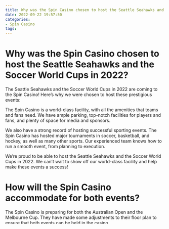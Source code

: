 ```yaml
---
title: Why was the Spin Casino chosen to host the Seattle Seahawks and the Soccer World Cups in 2022 
date: 2022-09-22 19:57:50
categories:
- Spin Casino
tags:
---
```



#  Why was the Spin Casino chosen to host the Seattle Seahawks and the Soccer World Cups in 2022? 

The Seattle Seahawks and the Soccer World Cups in 2022 are coming to the Spin Casino! Here’s why we were chosen to host these prestigious events:

The Spin Casino is a world-class facility, with all the amenities that teams and fans need. We have ample parking, top-notch facilities for players and fans, and plenty of space for media and sponsors.

We also have a strong record of hosting successful sporting events. The Spin Casino has hosted major tournaments in soccer, basketball, and hockey, as well as many other sports. Our experienced team knows how to run a smooth event, from planning to execution.

We’re proud to be able to host the Seattle Seahawks and the Soccer World Cups in 2022. We can’t wait to show off our world-class facility and help make these events a success!

#  How will the Spin Casino accommodate for both events? 

The Spin Casino is preparing for both the Australian Open and the Melbourne Cup. They have made some adjustments to their floor plan to ensure that both events can be held in the casino.

The casino has divided their main gaming floor into four sections. The first section will be used for the Australian Open. It will have a large screen where people can watch the matches. There will also be a number of betting terminals where people can place bets on the matches. The second section will be used for the Melbourne Cup. It will have a large screen where people can watch the races, as well as betting terminals where people can place bets on the races.

The third and fourth sections of the gaming floor will be used for regular gambling activities. These sections will be open to all casino patrons, whether they are interested in watching the tennis or not.

The Spin Casino is confident that they can accommodate both events successfully. They are expecting a large turnout for both events and are looking forward to providing a fun and engaging experience for all of their patrons.

#  What are some of the benefits of hosting these major events at the Spin Casino? 

There are a number of benefits to hosting major events at the Spin Casino, including:

The casino offers a wide range of event spaces that can accommodate any size and type of event.

The casino has a team of expert event planners who can help plan and organise your event, from start to finish.

The casino has a wide range of catering options available, so you can choose the perfect menu for your guests.

The casino has a variety of entertainment options available, so you can create an unforgettable experience for your guests.

The casino is located in the heart of Sydney, making it easy for guests to access.

The casino offers a range of accommodation options, so guests can stay close to the action.

#  Will there be any extra security or other measures put into place for the safety of guests and players? 

__

With the global COVID-19 pandemic dominating headlines, many people are wondering how the Gold Cup will be affected. CONCACAF has already announced some changes to plans for the tournament in order to limit potential exposure to the virus. But what about security and other measures put into place for the safety of guests and players?

One of the biggest concerns is that large crowds could potentially spread the virus. To help mitigate this risk, all fans attending games will be required to undergo temperature screening prior to entry. Officials will also be using thermal cameras to monitor for any signs of fever in attendees. In addition, hand sanitizer and wipes will be made available throughout stadiums.

Players and staff will also be subject to additional screening before being allowed into the country. Mexico has already announced that they will require all players and staff to present a declaration of health from a doctor in order to enter. Players who have recently been in contact with anyone infected with COVID-19 will not be allowed to participate in the tournament.

While these additional measures may seem excessive, they are necessary in light of the current global health crisis. Fans attending games should expect longer lines and some delays, but it is important that we all do our part to help prevent the spread of this deadly virus.

#  Are there any other plans in place to make sure that both events are a success?

The short answer is no.
There are no other plans in place to make sure that both events are a success. 
Planning for the Detroit auto show and the North American International Auto Show (NAIAS) in Detroit is all done by the same team, and there are currently no plans to make changes.
The Michigan Economic Development Corporation (MEDC) is not providing any additional funding or resources to make sure that both events are successful.

While it’s possible that the Detroit auto show and NAIAS could both be successful, it’s also possible that one or both of them could fail.
The MEDC seems to be banking on the Detroit auto show being successful, as they haven’t provided any additional support for NAIAS.
It’s unclear what would happen if NAIAS were to fail, but it’s possible that it could lead to the end of the Detroit auto show as well.

So far, it doesn’t look like there are any other plans in place to make sure that both events are a success.
